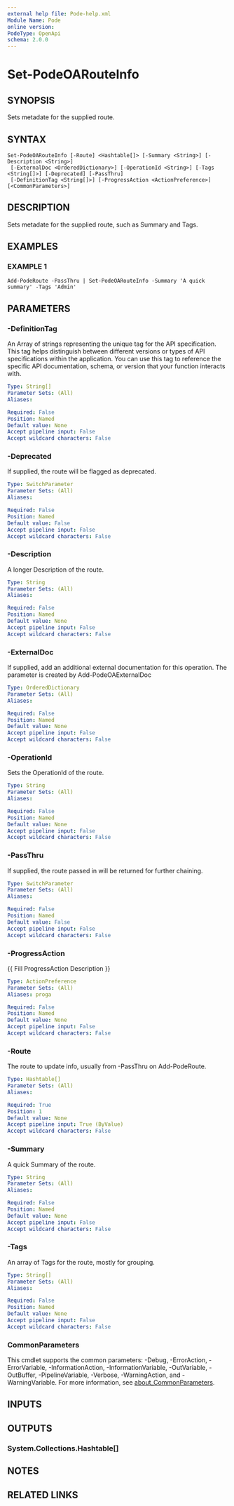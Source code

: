 ```yaml
---
external help file: Pode-help.xml
Module Name: Pode
online version:
PodeType: OpenApi
schema: 2.0.0
---
```


# Set-PodeOARouteInfo

## SYNOPSIS
Sets metadate for the supplied route.

## SYNTAX

```
Set-PodeOARouteInfo [-Route] <Hashtable[]> [-Summary <String>] [-Description <String>]
 [-ExternalDoc <OrderedDictionary>] [-OperationId <String>] [-Tags <String[]>] [-Deprecated] [-PassThru]
 [-DefinitionTag <String[]>] [-ProgressAction <ActionPreference>] [<CommonParameters>]
```

## DESCRIPTION
Sets metadate for the supplied route, such as Summary and Tags.

## EXAMPLES

### EXAMPLE 1
```
Add-PodeRoute -PassThru | Set-PodeOARouteInfo -Summary 'A quick summary' -Tags 'Admin'
```

## PARAMETERS

### -DefinitionTag
An Array of strings representing the unique tag for the API specification.
This tag helps distinguish between different versions or types of API specifications within the application.
You can use this tag to reference the specific API documentation, schema, or version that your function interacts with.

```yaml
Type: String[]
Parameter Sets: (All)
Aliases:

Required: False
Position: Named
Default value: None
Accept pipeline input: False
Accept wildcard characters: False
```

### -Deprecated
If supplied, the route will be flagged as deprecated.

```yaml
Type: SwitchParameter
Parameter Sets: (All)
Aliases:

Required: False
Position: Named
Default value: False
Accept pipeline input: False
Accept wildcard characters: False
```

### -Description
A longer Description of the route.

```yaml
Type: String
Parameter Sets: (All)
Aliases:

Required: False
Position: Named
Default value: None
Accept pipeline input: False
Accept wildcard characters: False
```

### -ExternalDoc
If supplied, add an additional external documentation for this operation.
The parameter is created by Add-PodeOAExternalDoc

```yaml
Type: OrderedDictionary
Parameter Sets: (All)
Aliases:

Required: False
Position: Named
Default value: None
Accept pipeline input: False
Accept wildcard characters: False
```

### -OperationId
Sets the OperationId of the route.

```yaml
Type: String
Parameter Sets: (All)
Aliases:

Required: False
Position: Named
Default value: None
Accept pipeline input: False
Accept wildcard characters: False
```

### -PassThru
If supplied, the route passed in will be returned for further chaining.

```yaml
Type: SwitchParameter
Parameter Sets: (All)
Aliases:

Required: False
Position: Named
Default value: False
Accept pipeline input: False
Accept wildcard characters: False
```

### -ProgressAction
{{ Fill ProgressAction Description }}

```yaml
Type: ActionPreference
Parameter Sets: (All)
Aliases: proga

Required: False
Position: Named
Default value: None
Accept pipeline input: False
Accept wildcard characters: False
```

### -Route
The route to update info, usually from -PassThru on Add-PodeRoute.

```yaml
Type: Hashtable[]
Parameter Sets: (All)
Aliases:

Required: True
Position: 1
Default value: None
Accept pipeline input: True (ByValue)
Accept wildcard characters: False
```

### -Summary
A quick Summary of the route.

```yaml
Type: String
Parameter Sets: (All)
Aliases:

Required: False
Position: Named
Default value: None
Accept pipeline input: False
Accept wildcard characters: False
```

### -Tags
An array of Tags for the route, mostly for grouping.

```yaml
Type: String[]
Parameter Sets: (All)
Aliases:

Required: False
Position: Named
Default value: None
Accept pipeline input: False
Accept wildcard characters: False
```

### CommonParameters
This cmdlet supports the common parameters: -Debug, -ErrorAction, -ErrorVariable, -InformationAction, -InformationVariable, -OutVariable, -OutBuffer, -PipelineVariable, -Verbose, -WarningAction, and -WarningVariable. For more information, see [about_CommonParameters](http://go.microsoft.com/fwlink/?LinkID=113216).

## INPUTS

## OUTPUTS

### System.Collections.Hashtable[]
## NOTES

## RELATED LINKS

